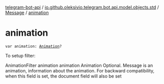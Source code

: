[telegram-bot-api](../../index.md) / [io.github.oleksivio.telegram.bot.api.model.objects.std](../index.md) / [Message](index.md) / [animation](./animation.md)

# animation

`var animation: `[`Animation`](../../io.github.oleksivio.telegram.bot.api.model.objects.std.game/-animation/index.md)`?`

To setup filter:

AnimationFilter animation animation Animation Optional. Message is an animation, information about the
animation. For backward compatibility, when this field is set, the document field will also be set

